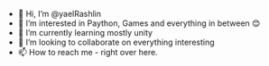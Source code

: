 - 👋 Hi, I’m @yaelRashlin
- 👀 I’m interested in Paython, Games and everything in between 😊
- 🌱 I’m currently learning mostly unity
- 💞️ I’m looking to collaborate on everything interesting 
- 📫 How to reach me - right over here. 

<!---
yaelRashlin/yaelRashlin is a ✨ special ✨ repository because its `README.md` (this file) appears on your GitHub profile.
You can click the Preview link to take a look at your changes.
--->
